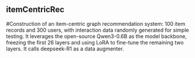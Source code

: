 ## itemCentricRec
#Construction of an item-centric graph recommendation system: 
100 item records and 300 users, with interaction data randomly generated for simple testing. 
It leverages the open-source Qwen3-0.6B as the model backbone, freezing the first 26 layers and using LoRA to fine-tune the remaining two layers. 
It calls deepseek-R1 as a data augmenter.

